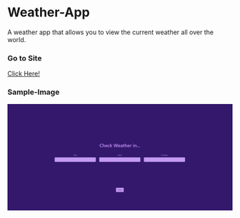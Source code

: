# Weather-App
A weather app that allows you to view the current weather all over the world.

### Go to Site
[Click Here!](https://flask-weatherapp-deploy-02cb04721090.herokuapp.com/)


### Sample-Image
![Homepage](static/weatherapp.PNG)

<p align="center"></p>
